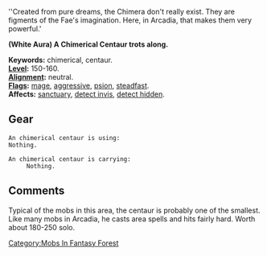 ''Created from pure dreams, the Chimera don't really exist. They are
figments of the Fae's imagination. Here, in Arcadia, that makes them
very powerful.'

**(White Aura) A Chimerical Centaur trots along.**

**Keywords:** chimerical, centaur.  
**[Level](Level "wikilink"):** 150-160.  
**[Alignment](Alignment "wikilink"):** neutral.  
**[Flags](:Category:_Mob_Types "wikilink"):**
[mage](Spellcasting_Mobs "wikilink"), [
aggressive](Aggressive "wikilink"),
[psion](Spellcasting_Mobs "wikilink"),
[steadfast](Sentinel_Mobs "wikilink").  
**Affects:** [sanctuary](Sanctuary "wikilink"), [detect
invis](Detect_Invis "wikilink"), [detect
hidden](Detect_Hidden "wikilink").  

## Gear

`An chimerical centaur is using:`  
`Nothing.`

`An chimerical centaur is carrying:`  
`     Nothing.`

## Comments

Typical of the mobs in this area, the centaur is probably one of the
smallest. Like many mobs in Arcadia, he casts area spells and hits
fairly hard. Worth about 180-250 solo.

[Category:Mobs In Fantasy
Forest](Category:Mobs_In_Fantasy_Forest "wikilink")
